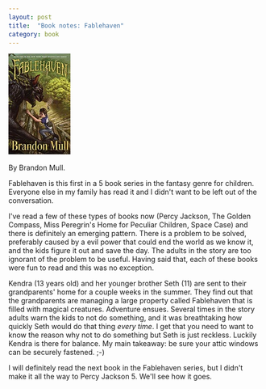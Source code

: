 ```yaml
---
layout: post
title:  "Book notes: Fablehaven"
category: book
---
```


![Book cover](/assets/fablehaven.jpg)

By Brandon Mull.

Fablehaven is this first in a 5 book series in the fantasy genre for children. Everyone else in my family has read it and I didn't want to be left out of the conversation.

I've read a few of these types of books now (Percy Jackson, The Golden Compass, Miss Peregrin's Home for Peculiar Children, Space Case) and there is definitely an emerging pattern. There is a problem to be solved, preferably caused by a evil power that could end the world as we know it, and the kids figure it out and save the day. The adults in the story are too ignorant of the problem to be useful. Having said that, each of these books were fun to read and this was no exception.

Kendra (13 years old) and her younger brother Seth (11) are sent to their grandparents' home for a couple weeks in the summer. They find out that the grandparents are managing a large property called Fablehaven that is filled with magical creatures. Adventure ensues. Several times in the story adults warn the kids to not do something, and it was breathtaking how quickly Seth would do that thing *every time*. I get that you need to want to know the reason why not to do something but Seth is just reckless. Luckily Kendra is there for balance. My main takeaway: be sure your attic windows can be securely fastened. ;-)

I will definitely read the next book in the Fablehaven series, but I didn't make it all the way to Percy Jackson 5. We'll see how it goes.
